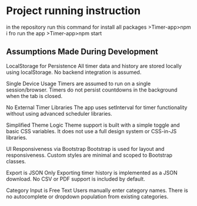 # Project running instruction
in the repository run this command
 for install all packages >Timer-app>npm i 
 fro run the app >Timer-app>npm start

## Assumptions Made During Development
LocalStorage for Persistence
All timer data and history are stored locally using localStorage. No backend integration is assumed.

Single Device Usage
Timers are assumed to run on a single session/browser. Timers do not persist countdowns in the background when the tab is closed.

No External Timer Libraries
The app uses setInterval for timer functionality without using advanced scheduler libraries.

Simplified Theme Logic
Theme support is built with a simple toggle and basic CSS variables. It does not use a full design system or CSS-in-JS libraries.

UI Responsiveness via Bootstrap
Bootstrap is used for layout and responsiveness. Custom styles are minimal and scoped to Bootstrap classes.

Export is JSON Only
Exporting timer history is implemented as a JSON download. No CSV or PDF support is included by default.

Category Input is Free Text
Users manually enter category names. There is no autocomplete or dropdown population from existing categories.
